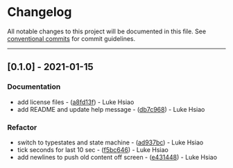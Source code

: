 # Changelog

All notable changes to this project will be documented in this file. See [conventional commits](https://www.conventionalcommits.org/) for commit guidelines.

---
## [0.1.0] - 2021-01-15

### Documentation

- add license files - ([a8fd13f](https://github.com/lukehsiao/talk-timer/commit/a8fd13f62dcf4c05de51e8fc7d4ef15a29effb90)) - Luke Hsiao
- add README and update help message - ([db7c968](https://github.com/lukehsiao/talk-timer/commit/db7c9683ccaeffb6ac2c9fb01638c7667e00fede)) - Luke Hsiao

### Refactor

- switch to typestates and state machine - ([ad937bc](https://github.com/lukehsiao/talk-timer/commit/ad937bc7961afb117b8e99d3bd5553319b7e10a3)) - Luke Hsiao
- tick seconds for last 10 sec - ([f5bc646](https://github.com/lukehsiao/talk-timer/commit/f5bc646c6d61cae1df8282f8fcc4647c67a7e01e)) - Luke Hsiao
- add newlines to push old content off screen - ([e431448](https://github.com/lukehsiao/talk-timer/commit/e4314482450cda6312b202ad2e6b4138d51eca73)) - Luke Hsiao


